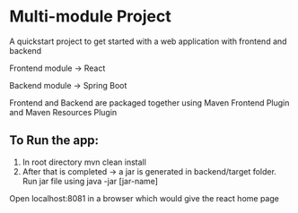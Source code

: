# Multi-module Project 

A quickstart project to get started with a web application with frontend and backend

Frontend module -> React

Backend module -> Spring Boot

Frontend and Backend are packaged together using
Maven Frontend Plugin and Maven Resources Plugin

## To Run the app:
1. In root directory mvn clean install
2. After that is completed -> a jar is generated in backend/target folder. Run jar file using java -jar [jar-name]

Open localhost:8081 in a browser which would give the react home page
